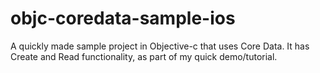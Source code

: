 # objc-coredata-sample-ios
A quickly made sample project in Objective-c that uses Core Data. It has Create and Read functionality, as part of my quick demo/tutorial.
